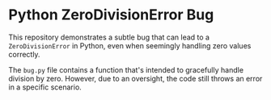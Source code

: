 # Python ZeroDivisionError Bug

This repository demonstrates a subtle bug that can lead to a `ZeroDivisionError` in Python, even when seemingly handling zero values correctly.

The `bug.py` file contains a function that's intended to gracefully handle division by zero. However, due to an oversight, the code still throws an error in a specific scenario.